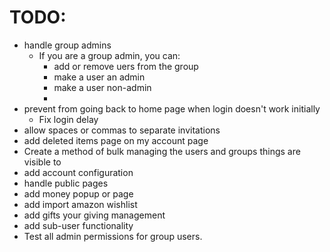# TODO:

 - handle group admins
   - If you are a group admin, you can:
     - add or remove uers from the group
     - make a user an admin
     - make a user non-admin
     - 
 - prevent from going back to home page when login doesn't work initially
   - Fix login delay
 - allow spaces or commas to separate invitations
 - add deleted items page on my account page
 - Create a method of bulk managing the users and groups things are visible to
 - add account configuration
 - handle public pages
 - add money popup or page
 - add import amazon wishlist
 - add gifts your giving management
 - add sub-user functionality
 - Test all admin permissions for group users.
